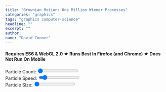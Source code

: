 ```yaml
---
title: "Brownian Motion: One Million Wiener Processes"
categories: "graphics"
tags: "graphics computer-science"
headline: ""
excerpt: ""
author:
name: "David Conner"
---
```


####  Requires ES6 & WebGL 2.0 &#x2605; Runs Best In Firefox (and Chrome) &#x2605; Does Not Run On Mobile

<div class="row">
  <div class="col-sm-4">
    <label for="particle-count">Particle Count:</label>
    <input id="particle-count" type="range" min="1024" max="1048576" step="1024" value="1024"/>
  </div>
  <div class="col-sm-4">
    <label for="particle-speed">Particle Speed:</label>
    <input id="particle-speed" type="range" min="0.025" max="10.0" step="0.025" value="1.0"/>
  </div>
  <div class="col-sm-4">
    <label for="particle-size">Particle Size:</label>
    <input id="particle-size" type="range" min="1.0" max="5.0" step="0.025" value="1.0"/>
  </div>
</div>

<script type="x-shader/x-vertex" id="vsPass">
layout(location = 0) in vec3 a_position;
layout(location = 1) in vec2 a_texcoord;

out vec2 v_st;
out vec3 v_position;

void main() {
  v_st = a_texcoord;
  v_position = a_position;
  gl_Position = vec4(a_position, 1.0);
}
</script>

<script type="x-shader/x-fragment" id="fsParticleIntRandoms">
uniform vec2 resolution;
uniform ivec4 randomSeed;
uniform float particleSpeed;
uniform vec4 deltaTime;

uniform isampler2D particleRandoms;
uniform sampler2D particles;

in vec2 v_st;
in vec3 v_position;

layout(location = 0) out ivec4 random;
layout(location = 1) out vec4 particle;

const float maxInt = 2147483647.0;

void main() {
  vec2 uv = gl_FragCoord.xy / resolution.xy;

  // =======================================
  // Update Randoms
  // =======================================

  ivec4 randomTexel = texture(particleRandoms, uv);

  vec2 texelCoords[4];
  texelCoords[0] = mod(gl_FragCoord.xy + vec2( 0.0, -2.0), resolution.xy) / resolution.xy;
  texelCoords[1] = mod(gl_FragCoord.xy + vec2( 1.0,  0.0), resolution.xy) / resolution.xy;
  texelCoords[2] = mod(gl_FragCoord.xy + vec2( 0.0,  1.0), resolution.xy) / resolution.xy;
  texelCoords[3] = mod(gl_FragCoord.xy + vec2(-1.0,  1.0), resolution.xy) / resolution.xy;

  ivec4 texels[4];
  texels[0] = texture(particleRandoms, texelCoords[0]);
  texels[1] = texture(particleRandoms, texelCoords[1]);
  texels[2] = texture(particleRandoms, texelCoords[2]);
  texels[3] = texture(particleRandoms, texelCoords[3]);

  ivec4 newRandom = randomSeed ^ randomTexel ^ texels[0] ^ texels[1] ^ texels[2] ^ texels[3];
  random = newRandom;

  // =======================================
  // Update Particles
  // =======================================

  vec4 newRandomFloat = fract(vec4(newRandom) / maxInt + 0.5) - 0.5 ;
  particle = texture(particles, uv);
  particle.x += (particleSpeed * newRandomFloat.x * deltaTime.x / 1000.0);
  particle.y += (particleSpeed * newRandomFloat.y * deltaTime.x / 1000.0);
}
</script>

<script type="x-shader/x-vertex" id="vsFieldPoints">
uniform sampler2D particles;
uniform float particleSize;

layout(location = 0) in int a_index;

flat out int v_particleId;
out float v_pointSize;
out vec4 v_position;

const float maxInt = 2147483647.0;

void main()
{
  // textureSize must return ivec & texelFetch must accept ivec
  ivec2 texSize = textureSize(particles, 0);

  ivec2 texel = ivec2(a_index % texSize.x, a_index / texSize.x);
  vec4 pBasics = texelFetch(particles, texel, 0);

  v_particleId = a_index;
  v_position = vec4(pBasics.x, pBasics.y, 0.0, 1.0);
  v_pointSize = particleSize;

  gl_Position = v_position;
  gl_PointSize = v_pointSize;
}
</script>

<script type="x-shader/x-fragment" id="fsFieldPoints">
uniform vec2 resolution;
uniform sampler2D particleAttributes;

flat in int v_particleId;
in vec4 v_position;
in float v_pointSize;

out vec4 color;

void main()
{
  ivec2 texSize = textureSize(particleAttributes, 0);
  ivec2 texel = ivec2(v_particleId % texSize.x, v_particleId / texSize.x);
  vec4 pAttr = texelFetch(particleAttributes, texel, 0);

  // TODO: blend linearly with distance(gl_FragCoord.xy, gl_PointCoord);

  color = vec4(pAttr.r, pAttr.g, pAttr.b, 1.0);
  //color = vec4(intBitsToFloat(v_particleId), 0.0, 0.0, 1.0);
}

</script>

<script type="text/javascript" src="/js/3d/2017-05-08-brownian-motion-one-million-wiener-processes.es6.js"></script>